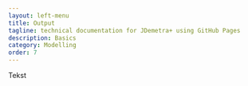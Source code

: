 ```yaml
---
layout: left-menu
title: Output
tagline: technical documentation for JDemetra+ using GitHub Pages
description: Basics
category: Modelling
order: 7
---
```


Tekst